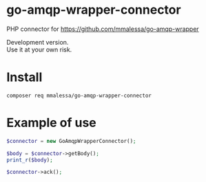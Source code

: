 # go-amqp-wrapper-connector

PHP connector for https://github.com/mmalessa/go-amqp-wrapper  

Development version.  
Use it at your own risk.

# Install
```shell script
composer req mmalessa/go-amqp-wrapper-connector
```

# Example of use
```php
$connector = new GoAmqpWrapperConnector();

$body = $connector->getBody();
print_r($body);

$connector->ack();
```
